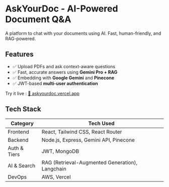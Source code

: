 # **AskYourDoc - AI-Powered Document Q&A**  

A platform to chat with your documents using AI. Fast, human-friendly, and RAG-powered.

## **Features**  
- ✅ Upload PDFs and ask context-aware questions
- ✅ Fast, accurate answers using **Gemini Pro + RAG**
- ✅ Embedding with **Google Gemini** and **Pinecone**
- ✅ JWT-based **multi-user authentication**

Try it live : [🔗 askyourdoc.vercel.app](https://askyourdoc.vercel.app)


## **Tech Stack**  
| Category        | Tech Used                                  |
|----------------|---------------------------------------------|
| Frontend       | React, Tailwind CSS, React Router           |
| Backend        | Node.js, Express, Gemini API, Pinecone |
| Auth & Tiers   | JWT, MongoDB                          |
| AI & Search    | RAG (Retrieval-Augmented Generation), Langchain |
| DevOps         | AWS, Vercel                           |